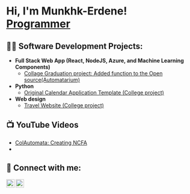 <h1>Hi, I'm Munkhk-Erdene! <br/><a href="https://github.com/joshmadakor1">Programmer</a> </h1>

<h2>👨‍💻 Software Development Projects:</h2>

- <b>Full Stack Web App (React, NodeJS, Azure, and Machine Learning Components)</b>
  - [Collage Graduation project: Added function to the Open source(Automatarium)](https://github.com/MunkhErdene-Mue/ColAutomataDocument) 
- <b>Python</b>
  - [Original Calendar Application Template (College project)](https://github.com/MunkhErdene-Mue/OriginalCalendarTemplatePythonProject)
- <b>Web design</b>
  - [Travel Website (College project)](https://github.com/MunkhErdene-Mue/TravelWebCiteProject1)

<h2>📺 YouTube Videos</h2>

- [ColAutomata: Creating NCFA](https://www.youtube.com/watch?v=5SLq0A5yiDI&t=20s)
- 

<h2> 🤳 Connect with me:</h2>

[<img align="left" alt="JoshMadakor | Instagram" width="22px" src="https://cdn.jsdelivr.net/npm/simple-icons@v3/icons/instagram.svg" />][instagram]
[<img align="left" alt="JoshMadakor | LinkedIn" width="22px" src="https://cdn.jsdelivr.net/npm/simple-icons@v3/icons/linkedin.svg" />][linkedin]

[Instagram]: (https://www.instagram.com/munkherdene102?igsh=cjN6ZThtaWJzbzRj&utm_source=qr)
[linkedin]: (https://www.linkedin.com/in/erdene-nyamochir-3912b935a)
<!--
**joshmadakor1/joshmadakor1** is a ✨ _special_ ✨ repository because its `README.md` (this file) appears on your GitHub profile.

Here are some ideas to get you started:

- 🔭 I’m currently working on ...
- 🌱 I’m currently learning ...
- 👯 I’m looking to collaborate on ...
- 🤔 I’m looking for help with ...
- 💬 Ask me about ...
- 📫 How to reach me: ...
- 😄 Pronouns: ...
- ⚡ Fun fact: ...
-->
